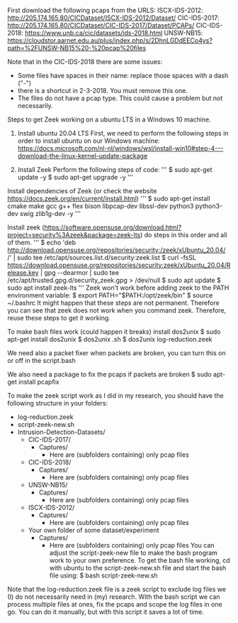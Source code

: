 First download the following pcaps from the URLS:
ISCX-IDS-2012: http://205.174.165.80/CICDataset/ISCX-IDS-2012/Dataset/
CIC-IDS-2017: http://205.174.165.80/CICDataset/CIC-IDS-2017/Dataset/PCAPs/
CIC-IDS-2018: https://www.unb.ca/cic/datasets/ids-2018.html
UNSW-NB15: https://cloudstor.aarnet.edu.au/plus/index.php/s/2DhnLGDdEECo4ys?path=%2FUNSW-NB15%20-%20pcap%20files

Note that in the CIC-IDS-2018 there are some issues:
- Some files have spaces in their name: replace those spaces with a dash ("-")
- there is a shortcut in 2-3-2018. You must remove this one.
- The files do not have a pcap type. This could cause a problem but not necessarily. 

Steps to get Zeek working on a ubuntu LTS in a Windows 10 machine. 

1) Install ubuntu 20.04 LTS
First, we need to perform the following steps in order to install ubuntu on our Windows machine:
https://docs.microsoft.com/nl-nl/windows/wsl/install-win10#step-4---download-the-linux-kernel-update-package

2) Install Zeek
Perform the following steps of code:
'''
$ sudo apt-get update -y
$ sudo apt-get upgrade -y
'''

Install dependencies of Zeek (or check the website https://docs.zeek.org/en/current/install.html)
'''
$ sudo apt-get install cmake make gcc g++ flex bison libpcap-dev libssl-dev python3 python3-dev swig zlib1g-dev -y
'''

Install zeek (https://software.opensuse.org/download.html?project=security%3Azeek&package=zeek-lts) do steps in this order and all of them.
'''
$ echo 'deb http://download.opensuse.org/repositories/security:/zeek/xUbuntu_20.04/ /' | sudo tee /etc/apt/sources.list.d/security:zeek.list
$ curl -fsSL https://download.opensuse.org/repositories/security:zeek/xUbuntu_20.04/Release.key | gpg --dearmor | sudo tee /etc/apt/trusted.gpg.d/security_zeek.gpg > /dev/null
$ sudo apt update
$ sudo apt install zeek-lts
'''
Zeek won't work before adding zeek to the PATH environment variable:
$ export PATH="$PATH:/opt/zeek/bin"
$ source ~/.bashrc
It might happen that these steps are not permanent. Therefore you can see that zeek does not work when you command zeek. Therefore, reuse these steps to get it working.

To make bash files work (could happen it breaks) install dos2unix
$ sudo apt-get install dos2unix
$ dos2unix <bashfile>.sh
$ dos2unix log-reduction.zeek

We need also a packet fixer when packets are broken, you can turn this on or off in the script.bash

We also need a package to fix the pcaps if packets are broken
$ sudo apt-get install pcapfix

To make the zeek script work as I did in my research, you should have the following structure in your folders:

- log-reduction.zeek 
- script-zeek-new.sh
- Intrusion-Detection-Datasets/
	- CIC-IDS-2017/
		- Captures/
			- Here are (subfolders containing) only pcap files
	- CIC-IDS-2018/
		- Captures/
		 	- Here are (subfolders containing) only pcap files
	- UNSW-NB15/
		- Captures/
		 	- Here are (subfolders containing) only pcap files
	- ISCX-IDS-2012/
		- Captures/
		 	- Here are (subfolders containing) only pcap files
	- Your own folder of some dataset/experiment
		- Captures/
			- Here are (subfolders containing) only pcap files
You can adjust the script-zeek-new file to make the bash program work to your own preference. 
To get the bash file working, cd with ubuntu to the script-zeek-new.sh file and start the bash file using:
$ bash script-zeek-new.sh

Note that the log-reduction.zeek file is a zeek script to exclude log files we (I) do not necessarily need in (my) research. With the bash script we can process multiple files at ones,
fix the pcaps and scope the log files in one go. You can do it manually, but with this script it saves a lot of time. 
